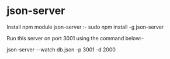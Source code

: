 # json-server
Install npm module json-server :-
sudo npm install -g json-server

Run this server on port 3001 using the command below:-

json-server --watch db.json -p 3001 -d 2000

